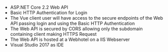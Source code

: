 
- ASP.NET Core 2.2 Web API 
- Basic HTTP Authentication for Login
- The Vue client user will have access to the secure endpoints of the Web API passing login and using the Basic HTTP Authentication
- The Web API is secured by CORS allowing only the subdomain containing client making HTTPS Request
- The Web API is hosted at a Webhotel on a IIS Webserver
- Visual Studio 2017 as IDE


